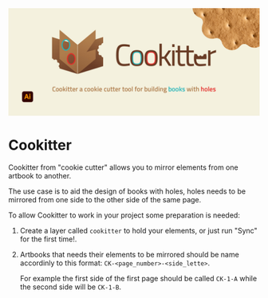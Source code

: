 
<img src="images/banner_21_9.jpg" alt="Cookitter banner logo" title="Cookiteer" />

# Cookitter

Cookitter from "cookie cutter" allows you to mirror elements from one artbook to another.

The use case is to aid the design of books with holes, holes needs to be mirrored from one side to the other side of the same page.

To allow Cookitter to work in your project some preparation is needed:

1. Create a layer called `cookitter` to hold your elements, or just run "Sync" for the first time!.

2. Artbooks that needs their elements to be mirrored should be name accordinly to this format: `CK-<page_number>-<side_lette>`.

   For example the first side of the first page should be called `CK-1-A` while the second side will be `CK-1-B`.
